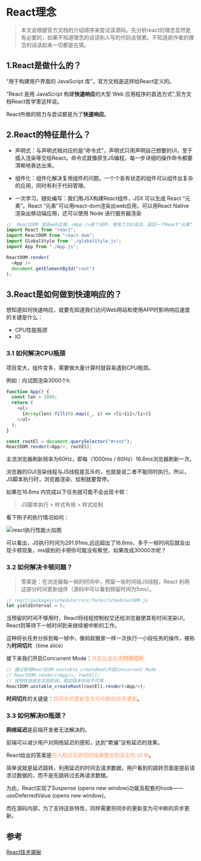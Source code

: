 # React理念
> 本文会根据官方文档的介绍顺序来尝试读源码。先分析react的理念显然是有必要的，如果不知道理念的话读别人写的代码会很累。不知道原作者的理念的话读起来一切都是在猜。

## 1.React是做什么的？
“用于构建用户界面的 JavaScript 库”，官方文档是这样给React定义的。

"React 是用 JavaScript 构建**快速响应**的大型 Web 应用程序的首选方式",官方文档React哲学里这样说。

React所做的努力与尝试都是为了**快速响应**。

## 2.React的特征是什么？
- 声明式：与声明式相对应的是“命令式”，声明式只用声明自己想要的UI，至于插入渲染等交给React。命令式就像原生JS编程，每一步详细的操作命令都要清晰地表达出来。

- 组件化：组件化解决复用组件的问题。一个个各有状态的组件可以组件出复杂的应用，同时有利于代码管理。

- 一次学习，随处编写：我们用JSX构建React组件，JSX 可以生成 React “元素”。React “元素”可以用react-dom渲染出web应用，可以用React Native 渲染出移动端应用，还可以使用 Node 进行服务器渲染

```javascript
//  ReactDOM 渲染web应用，<App />是个组件，使用了JSX语法，返回一个React"元素"
import React from "react";
import ReactDOM from "react-dom";
import GlobalStyle from './globalStyle.js';
import App from "./App.js";

ReactDOM.render(
  <App />
  document.getElementById("root")
);
```

## 3.React是如何做到快速响应的？
想知道如何快速响应，就要先知道我们访问Web网站和使用APP时影响响应速度的关键是什么：
- CPU性能瓶颈
- IO

### 3.1 如何解决CPU瓶颈
项目变大，组件变多，需要做大量计算时就容易遇到CPU瓶颈。

例如：向试图渲染3000个li:

```javascript
function App() {
  const len = 3000;
  return (
    <ul>
      {Array(len).fill(0).map((_, i) => <li>{i}</li>)}
    </ul>
  );
}

const rootEl = document.querySelector("#root");
ReactDOM.render(<App/>, rootEl); 

```

主流浏览器刷新频率为60Hz，即每（1000ms / 60Hz）16.6ms浏览器刷新一次。

浏览器的GUI渲染线程与JS线程是互斥的，也就是说二者不能同时执行。所以，JS脚本执行时，浏览器渲染、绘制就要暂停。

如果在16.6ms 内完成以下任务就可能不会出现卡顿：
> JS脚本执行  > 样式布局 > 样式绘制

看下例子的执行情况如何：

![react执行性能火焰图](https://p1-juejin.byteimg.com/tos-cn-i-k3u1fbpfcp/fa51f399dda1425a8f796f498a17d7f2~tplv-k3u1fbpfcp-watermark.image)

可以看出，JS执行时间为291.91ms,远远超出了16.6ms，多于一帧时间后就会出现卡顿现象，ms级别的卡顿你可能没有察觉，如果改成30000次呢？

### 3.2 如何解决卡顿问题？
> 答案是：在浏览器每一帧的时间中，预留一些时间给JS线程，React 利用这部分时间更新组件（源码中可以看到预留时间为5ms）。

```javascript
// react/packages/scheduler/src/forks/SchedulerDOM.js
let yieldInterval = 5;
```
当预留的时间不够用时，React将线程控制权交还给浏览器使其有时间渲染UI，React则等待下一帧时间到来继续被中断的工作。

这种将长任务分拆到每一帧中，像蚂蚁搬家一样一次执行一小段任务的操作，被称为**时间切片**（time slice）

接下来我们开启Concurrent Mode：<span style="color: #ff9966">开启后会启用**时间切片**</span>

```javascript
// 通过使用ReactDOM.unstable_createRoot开启Concurrent Mode
// ReactDOM.render(<App/>, rootEl);  
// 该特性目前在实验阶段，稳定版本中尚不可用
ReactDOM.unstable_createRoot(rootEl).render(<App/>);
```

**时间切片**的关键是：<span style="color: #ff9966">将同步的更新变为可中断的异步更新</span>。

### 3.3 如何解决IO瓶颈？

**网络延迟**是前端开发者无法解决的。

前端可以减少用户对网络延迟的感知，达到“欺骗”没有延迟的效果。

React给出的答案是<span style="color: #ff9966">将人机交互研究的结果整合到真实的 UI 中</span>。

简单说就是延迟跳转，利用延迟的时间去请求数据，用户看到的跳转页面是提前请求过数据的，而不是先跳转过去再请求数据。

为此，React实现了Suspense (opens new window)功能及配套的hook——useDeferredValue (opens new window)。

而在源码内部，为了支持这些特性，同样需要将同步的更新变为可中断的异步更新。

## 参考

[React技术揭秘](https://react.iamkasong.com/preparation/idea.html)